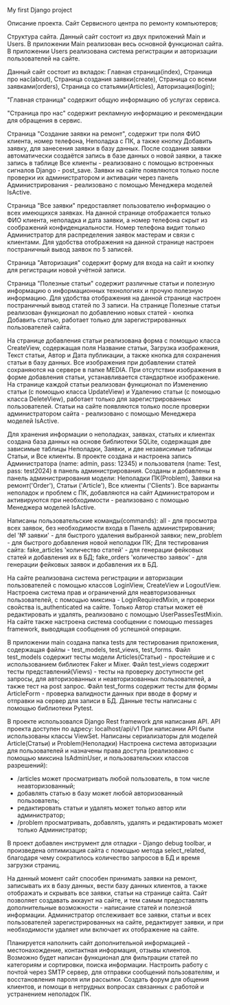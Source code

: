 My first Django project

Описание проекта.
Сайт Сервисного центра по ремонту компьютеров;

Структура сайта.
Данный сайт состоит из двух приложений Main и Users.
В приложении Main реализован весь основной функционал сайта.
В приложении Users реализована система регистрации и авторизации пользователей на сайте.

Данный сайт состоит из вкладок: Главная страница(index), Страница про нас(about), Страница создания заявки(create), Страница со всеми заявками(orders), Страница со статьями(Articles), Авторизация(login);

"Главная страница" содержит общую информацию об услугах сервиса.

"Страница про нас" содержит рекламную информацию и рекомендации для обращения в сервис.

Страница "Cоздание заявки на ремонт", содержит три поля ФИО клиента, номер телефона, Неполадка с ПК, а также кнопку Добавить заявку, для занесения заявки в базу данных.
После создания заявки автоматически создаётся запись в базе данных о новой заявки, а также запись в таблице Все клиенты - реализовано с помощью встроенных сигналов Django - post_save.
Заявки на сайте появляются только после проверки их администратором и активации через панель Администрирования - реализовано с помощью Менеджера моделей IsActive.

Страница "Все заявки" предоставляет пользователю информацию о всех имеющихся заявках. На данной странице отображается только ФИО клиента, неполадка и дата заявки, а номер телефона скрыт из соображений конфиденциальности.
Номер телефона видит только Администратор для распределения заявок мастерам и связи с клиентами.
Для удобства отображения на данной странице настроен постраничный вывод заявок по 5 записей. 

Страница "Авторизация" содержит форму для входа на сайт и кнопку для регистрации новой учётной записи.

Страница "Полезные статьи" содержит различные статьи и полезную информацию о информационных технологиях и прочую полезную информацию.
Для удобства отображения на данной странице настроен постраничный вывод статей по 3 записи.
На странице Полезные статьи реализован функционал по добавлению новых статей - кнопка Добавить статью, работает только для зарегистрированных пользователей сайта.

На странице добавления статьи реализована форма с помощью класса CreateView, содержащая поля Название статьи, Загрузка изображения, Текст статьи, Автор и Дата публикации, а также кнопка для сохранения статьи в базу данных.
Все изображения при добавлении статей сохраняются на сервере в папке MEDIA. 
При отсутствии изображения в форме добавления статьи, устанавливается стандартное изображение. 
На странице каждой статьи реализован функционал по Изменению статьи (с помощью класса UpdateView) и Удалению статьи (с помощью класса DeleteView), работает только для зарегистрированных пользователей.
Статьи на сайте появляются только после проверки администратором сайта - реализовано с помощью Менеджера моделей IsActive.

Для хранения информации о неполадках, заявках, статьях и клиентах создана база данных на основе библиотеки SQLite, содержащая две зависимые таблицы Неполадки, Заявки, и две независимые таблицы Статьи, и Все клиенты.
В проекте создана и настроена запись Администратора (name: admin, pass: 12345) и пользователя (name: Test, pass: test2024) в панель администрирования.
Созданы и добавлены в панель администрирования модели: Неполадки ПК(Problem), Заявки на ремонт('Order'), Статьи ('Article'), Все клиенты ('Clients').
Все варианты неполадок и проблем с ПК, добавляются на сайт Администратором и активируются при необходимости - реализовано с помощью Менеджера моделей IsActive.

Написаны пользовательские команды(commands):
all - для просмотра всех заявок, без необходимости входа в Панель администрирования;
del '№ заявки' - для быстрого удаления выбранной заявки;
new_problem - для быстрого добавления новой неполадки ПК;
Для тестирования сайта:
fake_articles 'количество статей' - для генерации фейковых статей и добавления их в БД;
fake_orders 'количество заявок' - для генерации фейковых заявок и добавления их в БД.

На сайте реализована система регистрации и авторизации пользователей с помощью классов LoginView, CreateView и LogoutView.
Настроена система прав и ограничений для неавторизованных пользователей, с помощью миксина - LoginRequiredMixin, и проверки свойства is_authenticated на сайте.
Только Автор статьи может её редактировать и удалять, реализовано с помощью UserPassesTestMixin. 
На сайте также настроена система сообщении с помощью messages framework, выводящая сообщения об успешной операции.

В приложении main создана папка tests для тестирования приложения, содержащая файлы - test_models, test_views, test_forms.
Файл test_models содержит тесты модели Articles(Статьи) - простейшие и с использованием библиотек Faker и Mixer.
Файл test_views содержит тесты представлений(Views) - тесты на проверку доступности get запросы, для авторизованных и неавторизованных пользователей, а также тест на post запрос.
Файл test_forms содержит тесты для формы ArticleForm - проверка валидности данных при вводе в форму и отправки на сервер для записи в БД. Данные тесты написаны с помощью библиотеки Pytest.

В проекте использовался Django Rest framework для написания API.
API проекта доступен по адресу: localhost/api/v1
При написании API были использованы классы ViewSet.
Написаны сериализаторы для моделей Article(Статьи) и Problem(Неполадки)
Настроена система авторизации для пользователей и назначены права доступа (реализовано с помощью миксина IsAdminUser, и пользовательских классов разрешений):
- /articles может просматривать любой пользователь, в том числе неавторизованный;
- добавлять статью в базу может любой авторизованный пользователь;
- редактировать статьи и удалять может только автор или администратор;
- /problem просматривать, добавлять, удалять и редактировать может только Администратор;

В проект добавлен инструмент для отладки - Django debug toolbar, и произведена оптимизация сайта с помощью метода select_related, благодаря чему сократилось количество запросов в БД и время загрузки страниц. 

На данный момент сайт способен принимать заявки на ремонт, записывать их в базу данных, вести базу данных клиентов, а также отображать и скрывать все заявки, статьи на странице сайта.
Сайт позволяет создавать аккаунт на сайте, и тем самым предоставлять дополнительные возможности - написание статей и полезной информации.
Администратор отслеживает все заявки, статьи и всех пользователей зарегистрированных на сайте, редактирует заявки, и при необходимости удаляет или включает их отображение на сайте.

Планируется наполнить сайт дополнительной информацией - местонахождение, контактная информация, отзывы клиентов.
Возможно будет написан функционал для фильтрации статей по категориям и сортировки, поиска информации.
Настроить работу с почтой через SMTP сервер, для отправки сообщений пользователям, и восстановления пароля или рассылки.
Создать форум для общения клиентов, и помощи в нетрудных вопросах связанных с работой и устранением неполадок ПК.

